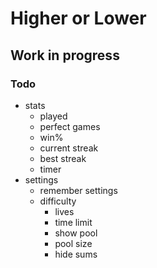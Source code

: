 # Higher or Lower

## Work in progress

### Todo

-   stats
    -   played
    -   perfect games
    -   win%
    -   current streak
    -   best streak
    -   timer
-   settings
    -   remember settings
    -   difficulty
        -   lives
        -   time limit
        -   show pool
        -   pool size
        -   hide sums
